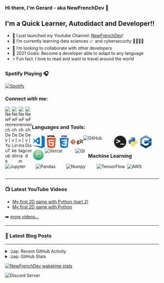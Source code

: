 ### Hi there, I'm Gerard - aka NewFrenchDev 👋

## I'm a Quick Learner, Autodidact and Developer!!

- 🚀 I just launched my Youtube Channel: [NewFrenchDev][youtube]!
- 🌱 I’m currently learning data sciences 📈 and cybersecurity 🔐👨🏽‍💻
- 🤝 I’m looking to collaborate with other developers
- 🥅 2021 Goals: Become a developer able to adapt to any language
- ⚡ Fun fact: I love to read and want to travel around the world

### Spotify Playing 🎧

[![Spotify](https://spotify-now-playing.newfrenchdev.vercel.app/api/spotify)](https://open.spotify.com/user/5poysnhfqeuqvporsjfmxiff2)

### Connect with me:

[<img align="left" alt="NewFrenchDev | YouTube" width="22px" src="https://cdn2.iconfinder.com/data/icons/social-media-2285/512/1_Youtube_colored_svg-512.png" />][youtube]
[<img align="left" alt="NewFrenchDev  | LinkedIn" width="22px" src="https://cdn2.iconfinder.com/data/icons/social-media-2285/512/1_Linkedin_unofficial_colored_svg-512.png" />][linkedin]
[<img align="left" alt="NewFrenchDev  | Instagram" width="22px" src="https://cdn2.iconfinder.com/data/icons/social-media-2285/512/1_Instagram_colored_svg_1-512.png" />][instagram]
[<img align="left" alt="NewFrenchDev  | Discord" width="22px" src="https://cdn3.iconfinder.com/data/icons/popular-services-brands-vol-2/512/discord-512.png" />][discord]

<br>
</br>

### Languages and Tools:

[<img align="left" alt="Visual Studio Code"  width="42px" src="https://raw.githubusercontent.com/github/explore/80688e429a7d4ef2fca1e82350fe8e3517d3494d/topics/visual-studio-code/visual-studio-code.png" />](https://code.visualstudio.com)
[<img align="left" alt="HTML5" width="42px" src="https://raw.githubusercontent.com/github/explore/80688e429a7d4ef2fca1e82350fe8e3517d3494d/topics/html/html.png" />](https://en.wikipedia.org/wiki/HTML)
[<img align="left" alt="CSS3" width="42px" src="https://raw.githubusercontent.com/github/explore/80688e429a7d4ef2fca1e82350fe8e3517d3494d/topics/css/css.png" />](https://en.wikipedia.org/wiki/CSS)
[<img align="left" alt="Git" width="42px" src="https://raw.githubusercontent.com/github/explore/80688e429a7d4ef2fca1e82350fe8e3517d3494d/topics/git/git.png" />](https://git-scm.com)
[<img align="left" alt="GitHub" width="100px" src="https://img.shields.io/badge/github%20-%23121011.svg?&style=for-the-badge&logo=github&logoColor=white"/>](https://github.com/NewFrenchDev)
[<img align="left" alt="Terminal" width="42px" src="https://raw.githubusercontent.com/github/explore/80688e429a7d4ef2fca1e82350fe8e3517d3494d/topics/terminal/terminal.png" />](https://www.puttygen.com/windows-terminal-emulators)
[<img align="left" alt="Python" width="42px" src="https://raw.githubusercontent.com/github/explore/80688e429a7d4ef2fca1e82350fe8e3517d3494d/topics/python/python.png" />](https://www.python.org)
[<img align="left" alt="CPP" width="42px" src="https://raw.githubusercontent.com/github/explore/80688e429a7d4ef2fca1e82350fe8e3517d3494d/topics/cpp/cpp.png" />](https://en.wikipedia.org/wiki/C%2B%2B)
[<img align="left" alt="Atom" width="42px" src="https://raw.githubusercontent.com/github/explore/80688e429a7d4ef2fca1e82350fe8e3517d3494d/topics/atom/atom.png" />](https://atom.io)
[<img align="left" alt="Vercel" width="100px" src="https://img.shields.io/badge/vercel%20-%23000000.svg?&style=for-the-badge&logo=vercel&logoColor=white" />](https://vercel.com)
[<img align="left" alt="Qt" width="42px" src="https://cdn0.iconfinder.com/data/icons/flat-round-system/512/qt-512.png" />](https://www.qt.io)

<br >
</br>

### Machine Learning

[<img align="left" alt="Jupyter" width="100px" src="https://img.shields.io/badge/Jupyter%20-%23F37626.svg?&style=for-the-badge&logo=Jupyter&logoColor=white" />](https://jupyter.org)
[<img align="left" alt="Pandas" width="100px" src="https://img.shields.io/badge/pandas%20-%23150458.svg?&style=for-the-badge&logo=pandas&logoColor=white" />](https://pandas.pydata.org)
[<img align="left" alt="Numpy" width="100px" src="https://img.shields.io/badge/numpy%20-%23013243.svg?&style=for-the-badge&logo=numpy&logoColor=white" />](https://numpy.org)
[<img align="left" alt="TensorFlow" width="100px" src="https://img.shields.io/badge/PyTorch%20-%23EE4C2C.svg?&style=for-the-badge&logo=PyTorch&logoColor=white" />](https://www.tensorflow.org/?hl=en)
[<img align="left" alt="AWS" width="100px" src="https://img.shields.io/badge/AWS%20-%23FF9900.svg?&style=for-the-badge&logo=amazon-aws&logoColor=white"/>](https://aws.amazon.com/fr/)

<br >
</br>

---

### 📺 Latest YouTube Videos

<!-- YOUTUBE:START -->
- [My first 2D game with Python (part 2)](https://www.youtube.com/watch?v=etQ6zwq1K_o)
- [My first 2D game with Python](https://www.youtube.com/watch?v=1i46WneiNY4)
<!-- YOUTUBE:END -->

➡️ [more videos...][youtube]

---

### 📕 Latest Blog Posts

<!-- BLOG-POST-LIST:START -->
<!-- BLOG-POST-LIST:END -->


---

<details>
  <summary>:zap: Recent GitHub Activity</summary>

<!--START_SECTION:activity-->
1. 🎉 Merged PR [#43](https://github.com/NewFrenchDev/Coding-Project/pull/43) in [NewFrenchDev/Coding-Project](https://github.com/NewFrenchDev/Coding-Project)
2. 💪 Opened PR [#43](https://github.com/NewFrenchDev/Coding-Project/pull/43) in [NewFrenchDev/Coding-Project](https://github.com/NewFrenchDev/Coding-Project)
3. 🎉 Merged PR [#42](https://github.com/NewFrenchDev/Coding-Project/pull/42) in [NewFrenchDev/Coding-Project](https://github.com/NewFrenchDev/Coding-Project)
4. 💪 Opened PR [#42](https://github.com/NewFrenchDev/Coding-Project/pull/42) in [NewFrenchDev/Coding-Project](https://github.com/NewFrenchDev/Coding-Project)
5. 🎉 Merged PR [#41](https://github.com/NewFrenchDev/Coding-Project/pull/41) in [NewFrenchDev/Coding-Project](https://github.com/NewFrenchDev/Coding-Project)
<!--END_SECTION:activity-->

</details>

<details>
  <summary>:zap: GitHub Stats</summary>

 [![NewFrenchDev's github stats](https://github-readme-stats.newfrenchdev.vercel.app/api?username=NewFrenchDev)]

</details>

[![NewFrenchDev wakatime stats](https://github-readme-stats.newfrenchdev.vercel.app/api/wakatime?username=NewFrenchDev)](https://github.com/anuraghazra/github-readme-stats)

[<img align="left" alt="Discord Server" width="150px" src="https://img.shields.io/discord/655411859981205517?label=discord&logo=discord"/>]()

[youtube]: https://www.youtube.com/channel/UCNyDAD3pprjh0-E_5PJh9Sg
[instagram]: https://www.instagram.com/gege_island_guy
[linkedin]: https://www.linkedin.com/in/gérard-lemoing-807099138
[discord]: https://discord.com
